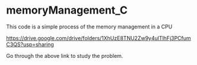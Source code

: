 # memoryManagement_C
This code is a simple process of the memory management in a CPU

https://drive.google.com/drive/folders/1XhUzE8TNU2Zw9y4ulTlhFj3PCfumC3QS?usp=sharing

Go through the above link to study the problem.
